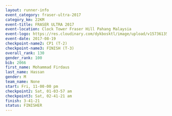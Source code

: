 ```yaml
---
layout: runner-info 
event_category: fraser-ultra-2017 
category_km: 22KM 
event-title: FRASER ULTRA 2017 
event-location: Clock Tower Fraser Hill Pahang Malaysia 
event-logo: https://res.cloudinary.com/dykbosktl/image/upload/v1573613535/Logo/logo_mfst7w.jpg 
event-date: 2017-08-19 
checkpoint-name2: CP1 (T-2) 
checkpoint-name3: FINISH (T-3) 
overall_rank: 130
gender_rank: 100
bib: 2066
first_name: Mohammad Firdaus
last_name: Hassan
gender: M
team_name: None
start: Fri, 11-00-00 pm
checkpoint2: Sat, 01-03-57 am
checkpoint3: Sat, 02-41-21 am
finish: 3-41-21
status: FINISHER
---
```

